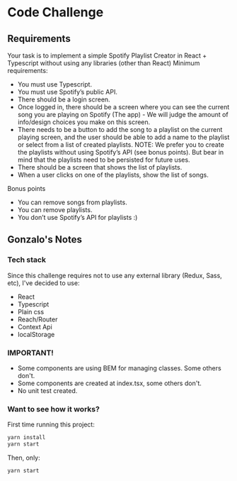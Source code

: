 # Code Challenge

## Requirements

Your task is to implement a simple Spotify Playlist Creator in React + Typescript without using any libraries (other than React)
Minimum requirements:

- You must use Typescript.
- You must use Spotify’s public API.
- There should be a login screen.
- Once logged in, there should be a screen where you can see the current song you are playing on Spotify (The app) - We will judge the amount of info/design choices you make on this screen.
- There needs to be a button to add the song to a playlist on the current playing screen, and the user should be able to add a name to the playlist or select from a list of created playlists.
  NOTE: We prefer you to create the playlists without using Spotify’s API (see bonus points). But bear in mind that the playlists need to be persisted for future uses.
- There should be a screen that shows the list of playlists.
- When a user clicks on one of the playlists, show the list of songs.

Bonus points

- You can remove songs from playlists.
- You can remove playlists.
- You don’t use Spotify’s API for playlists :)

## Gonzalo's Notes

### Tech stack

Since this challenge requires not to use any external library (Redux, Sass, etc), I've decided to use:

- React
- Typescript
- Plain css
- Reach/Router
- Context Api
- localStorage

### IMPORTANT!

- Some components are using BEM for managing classes. Some others don't.
- Some components are created at index.tsx, some others don't.
- No unit test created.

### Want to see how it works?

First time running this project:

```sh
yarn install
yarn start
```

Then, only:

```sh
yarn start
```
